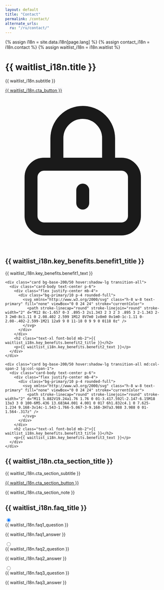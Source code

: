 ```yaml
---
layout: default
title: "Contact"
permalink: /contact/
alternate_urls:
  ru: "/ru/contact/"
---
```


{% assign i18n = site.data.i18n[page.lang] %}
{% assign contact_i18n = i18n.contact %}
{% assign waitlist_i18n = i18n.waitlist %}

<script type="application/ld+json">
{
  "@context": "https://schema.org",
  "@type": "ContactPage",
  "name": "{{ contact_i18n.seo_name }}",
  "description": "{{ contact_i18n.seo_description }}",
  "inLanguage": "{{ page.lang }}",
  "isPartOf": {
    "@type": "WebSite",
    "name": "{{ site.title }}",
    "url": "{{ site.url }}"
  }
}
</script>

<div class="container mx-auto px-4 lg:px-8 py-8 sm:py-12 md:py-16">
  <!-- Hero section with gradient background -->
  <div class="hero bg-gradient-to-r from-primary/10 to-secondary/10 rounded-box mb-8 sm:mb-12 py-10 sm:py-16">
    <div class="hero-content text-center">
      <div class="max-w-2xl">
        <h1 class="text-3xl sm:text-4xl md:text-5xl font-bold mb-4 sm:mb-6">{{ waitlist_i18n.title }}</h1>
        <p class="text-base sm:text-lg opacity-80 mb-6 sm:mb-8">{{ waitlist_i18n.subtitle }}</p>
        <a href="https://forms.gle/MoJ3yz7AmMFo9Fq66" class="btn btn-accent btn-lg pulse-cta">{{ waitlist_i18n.cta_button }}</a>
      </div>
    </div>
  </div>

  <!-- Key benefits -->
  <div class="grid gap-6 md:grid-cols-2 lg:grid-cols-3 mb-10 sm:mb-16">
    <div class="card bg-base-200/50 hover:shadow-lg transition-all">
      <div class="card-body text-center p-6">
        <div class="flex justify-center mb-4">
          <div class="bg-primary/10 p-4 rounded-full">
            <svg xmlns="http://www.w3.org/2000/svg" class="h-8 w-8 text-primary" fill="none" viewBox="0 0 24 24" stroke="currentColor">
              <path stroke-linecap="round" stroke-linejoin="round" stroke-width="2" d="M12 15v2m-6 4h12a2 2 0 002-2v-6a2 2 0 00-2-2H6a2 2 0 00-2 2v6a2 2 0 002 2zm10-10V7a4 4 0 00-8 0v4h8z" />
            </svg>
          </div>
        </div>
        <h2 class="text-xl font-bold mb-2">{{ waitlist_i18n.key_benefits.benefit1_title }}</h2>
        <p>{{ waitlist_i18n.key_benefits.benefit1_text }}</p>
      </div>
    </div>
    
    <div class="card bg-base-200/50 hover:shadow-lg transition-all">
      <div class="card-body text-center p-6">
        <div class="flex justify-center mb-4">
          <div class="bg-primary/10 p-4 rounded-full">
            <svg xmlns="http://www.w3.org/2000/svg" class="h-8 w-8 text-primary" fill="none" viewBox="0 0 24 24" stroke="currentColor">
              <path stroke-linecap="round" stroke-linejoin="round" stroke-width="2" d="M12 8c-1.657 0-3 .895-3 2s1.343 2 3 2 3 .895 3 2-1.343 2-3 2m0-8c1.11 0 2.08.402 2.599 1M12 8V7m0 1v8m0 0v1m0-1c-1.11 0-2.08-.402-2.599-1M21 12a9 9 0 11-18 0 9 9 0 0118 0z" />
            </svg>
          </div>
        </div>
        <h2 class="text-xl font-bold mb-2">{{ waitlist_i18n.key_benefits.benefit2_title }}</h2>
        <p>{{ waitlist_i18n.key_benefits.benefit2_text }}</p>
      </div>
    </div>
    
    <div class="card bg-base-200/50 hover:shadow-lg transition-all md:col-span-2 lg:col-span-1">
      <div class="card-body text-center p-6">
        <div class="flex justify-center mb-4">
          <div class="bg-primary/10 p-4 rounded-full">
            <svg xmlns="http://www.w3.org/2000/svg" class="h-8 w-8 text-primary" fill="none" viewBox="0 0 24 24" stroke="currentColor">
              <path stroke-linecap="round" stroke-linejoin="round" stroke-width="2" d="M11 5.882V19.24a1.76 1.76 0 01-3.417.592l-2.147-6.15M18 13a3 3 0 100-6M5.436 13.683A4.001 4.001 0 017 6h1.832c4.1 0 7.625-1.234 9.168-3v14c-1.543-1.766-5.067-3-9.168-3H7a3.988 3.988 0 01-1.564-.317z" />
            </svg>
          </div>
        </div>
        <h2 class="text-xl font-bold mb-2">{{ waitlist_i18n.key_benefits.benefit3_title }}</h2>
        <p>{{ waitlist_i18n.key_benefits.benefit3_text }}</p>
      </div>
    </div>
  </div>
  
  <!-- CTA section -->
  <div class="card glass shadow-xl bg-gradient-to-r from-primary/5 to-secondary/5 mb-10 sm:mb-16">
    <div class="card-body text-center py-8 sm:py-12">
      <h2 class="text-2xl sm:text-3xl font-bold mb-4 sm:mb-6">{{ waitlist_i18n.cta_section_title }}</h2>
      <p class="text-base sm:text-lg mb-6 sm:mb-8">{{ waitlist_i18n.cta_section_subtitle }}</p>
      <div class="flex justify-center">
        <a href="https://forms.gle/MoJ3yz7AmMFo9Fq66" class="btn btn-accent btn-lg pulse-cta">{{ waitlist_i18n.cta_section_button }}</a>
      </div>
      <p class="mt-4 sm:mt-6 opacity-70">{{ waitlist_i18n.cta_section_note }}</p>
    </div>
  </div>
  
  <!-- FAQ -->
  <div class="mb-8 sm:mb-12">
    <h2 class="text-2xl font-bold text-center mb-6 sm:mb-8">{{ waitlist_i18n.faq_title }}</h2>
    <div class="grid gap-4">
      <div class="collapse collapse-plus bg-base-200/50">
        <input type="radio" name="faq-accordion" checked="checked" /> 
        <div class="collapse-title font-medium">
          {{ waitlist_i18n.faq1_question }}
        </div>
        <div class="collapse-content"> 
          <p>{{ waitlist_i18n.faq1_answer }}</p>
        </div>
      </div>
      <div class="collapse collapse-plus bg-base-200/50">
        <input type="radio" name="faq-accordion" /> 
        <div class="collapse-title font-medium">
          {{ waitlist_i18n.faq2_question }}
        </div>
        <div class="collapse-content"> 
          <p>{{ waitlist_i18n.faq2_answer }}</p>
        </div>
      </div>
      <div class="collapse collapse-plus bg-base-200/50">
        <input type="radio" name="faq-accordion" /> 
        <div class="collapse-title font-medium">
          {{ waitlist_i18n.faq3_question }}
        </div>
        <div class="collapse-content"> 
          <p>{{ waitlist_i18n.faq3_answer }}</p>
        </div>
      </div>
    </div>
  </div>
</div>

<!-- Анимации для кнопок с призывом к действию -->
<style>
@keyframes pulse-animation {
  0% {
    box-shadow: 0 0 0 0px rgba(79, 70, 229, 0.2);
  }
  100% {
    box-shadow: 0 0 0 16px rgba(79, 70, 229, 0);
  }
}

.pulse-cta {
  animation: pulse-animation 2s infinite;
}

@media (max-width: 640px) {
  .pulse-cta {
    animation: none; /* Отключаем анимацию на мобильных для экономии ресурсов */
  }
}
</style>
